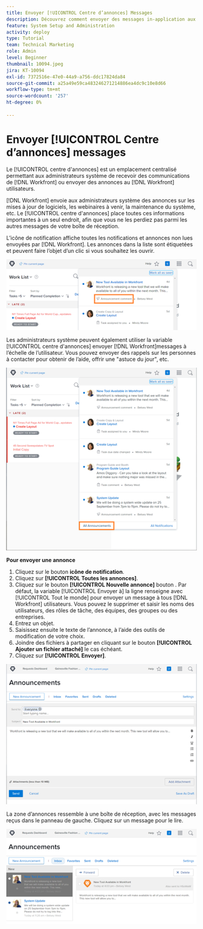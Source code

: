```yaml
---
title: Envoyer [!UICONTROL Centre d’annonces] Messages
description: Découvrez comment envoyer des messages in-application aux utilisateurs via le [!UICONTROL centre d'annonces].
feature: System Setup and Administration
activity: deploy
type: Tutorial
team: Technical Marketing
role: Admin
level: Beginner
thumbnail: 10094.jpeg
jira: KT-10094
exl-id: 7372516e-47e0-44a9-a756-ddc17824da84
source-git-commit: a25a49e59ca483246271214886ea4dc9c10e8d66
workflow-type: tm+mt
source-wordcount: '257'
ht-degree: 0%

---
```


<!---
this has the same content as the system administrator notification setup and mangement section of the email and inapp notificiations learning path
--->

# Envoyer [!UICONTROL Centre d’annonces] messages

Le [!UICONTROL centre d&#39;annonces] est un emplacement centralisé permettant aux administrateurs système de recevoir des communications de [!DNL Workfront] ou envoyer des annonces au [!DNL Workfront] utilisateurs.

[!DNL Workfront] envoie aux administrateurs système des annonces sur les mises à jour de logiciels, les webinaires à venir, la maintenance du système, etc. Le [!UICONTROL centre d&#39;annonces] place toutes ces informations importantes à un seul endroit, afin que vous ne les perdiez pas parmi les autres messages de votre boîte de réception.

L’icône de notification affiche toutes les notifications et annonces non lues envoyées par [!DNL Workfront]. Les annonces dans la liste sont étiquetées et peuvent faire l’objet d’un clic si vous souhaitez les ouvrir.

![Annonce dans la liste des messages sous l’icône de notification](assets/admin-fund-announcements-1.png)

Les administrateurs système peuvent également utiliser la variable [!UICONTROL centre d&#39;annonces] envoyer [!DNL Workfront]messages à l’échelle de l’utilisateur. Vous pouvez envoyer des rappels sur les personnes à contacter pour obtenir de l’aide, offrir une &quot;astuce du jour&quot;, etc.

![[!UICONTROL Toutes les annonces] link](assets/admin-fund-announcements-2.png)

**Pour envoyer une annonce**

1. Cliquez sur le bouton **icône de notification**.
1. Cliquez sur **[!UICONTROL Toutes les annonces]**.
1. Cliquez sur le bouton **[!UICONTROL Nouvelle annonce]** bouton . Par défaut, la variable [!UICONTROL Envoyer à] la ligne renseigne avec [!UICONTROL Tout le monde] pour envoyer un message à tous [!DNL Workfront] utilisateurs. Vous pouvez le supprimer et saisir les noms des utilisateurs, des rôles de tâche, des équipes, des groupes ou des entreprises.
1. Entrez un objet.
1. Saisissez ensuite le texte de l’annonce, à l’aide des outils de modification de votre choix.
1. Joindre des fichiers à partager en cliquant sur le bouton **[!UICONTROL Ajouter un fichier attaché]** le cas échéant.
1. Cliquez sur **[!UICONTROL Envoyer]**.

![Rédiger une annonce sur le [!UICONTROL Annonces] page](assets/admin-fund-announcements-3.png)

La zone d’annonces ressemble à une boîte de réception, avec les messages reçus dans le panneau de gauche. Cliquez sur un message pour le lire.

![Page des annonces](assets/admin-fund-announcements-4.png)

